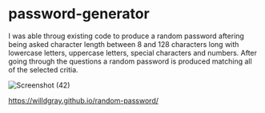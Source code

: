 # password-generator
I was able throug existing code to produce a random password aftering being asked character length between 8 and 128 characters long 
with lowercase letters, uppercase letters, special characters and numbers. After going through the questions a random password is produced 
matching all of the selected critia.

![Screenshot (42)](https://github.com/willdgray/password-generator/assets/135686193/6c2c63f1-8d21-4580-8456-de2f2827830e)

https://willdgray.github.io/random-password/
